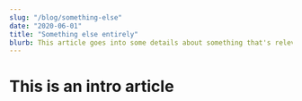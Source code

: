 ```yaml
---
slug: "/blog/something-else"
date: "2020-06-01"
title: "Something else entirely"
blurb: This article goes into some details about something that's relevant.
---
```


# This is an intro article